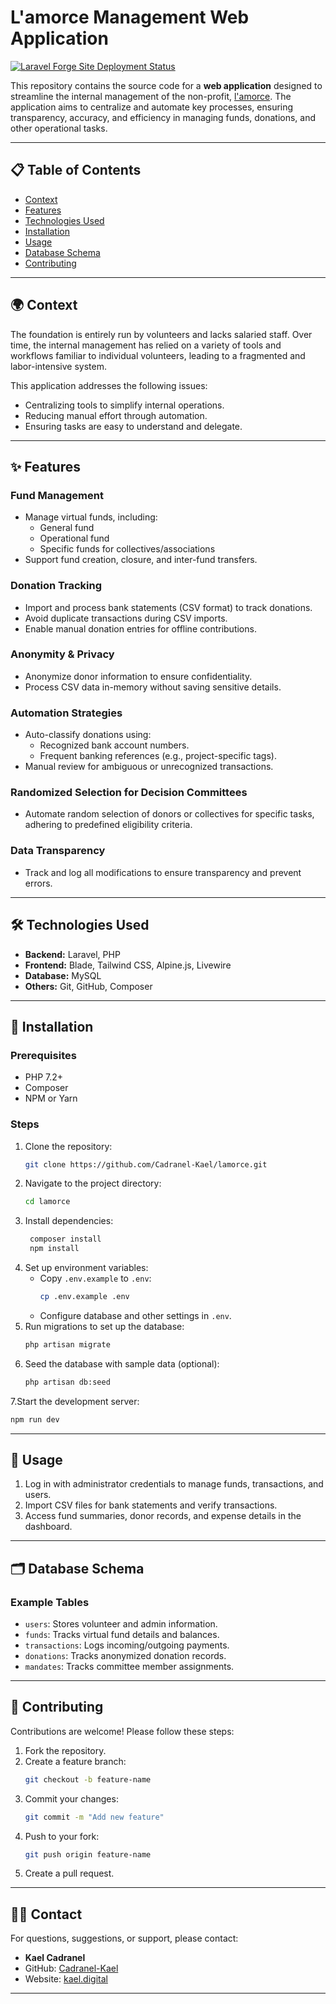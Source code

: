 # L'amorce Management Web Application

[![Laravel Forge Site Deployment Status](https://img.shields.io/endpoint?url=https%3A%2F%2Fforge.laravel.com%2Fsite-badges%2Fa5c038e0-b9a5-43a4-b23b-a7e3a8a5644c%3Flabel%3D1&style=plastic)](https://forge.laravel.com/servers/851254/sites/2588882)

This repository contains the source code for a **web application** designed to streamline the internal management of the non-profit, [l'amorce](https://lamorce.be/). The application aims to centralize and automate key processes, ensuring transparency, accuracy, and efficiency in managing funds, donations, and other operational tasks.

---

## 📋 **Table of Contents**
- [Context](#context)
- [Features](#features)
- [Technologies Used](#technologies-used)
- [Installation](#installation)
- [Usage](#usage)
- [Database Schema](#database-schema)
- [Contributing](#contributing)

---

## 🌍 **Context**

The foundation is entirely run by volunteers and lacks salaried staff. Over time, the internal management has relied on a variety of tools and workflows familiar to individual volunteers, leading to a fragmented and labor-intensive system.

This application addresses the following issues:
- Centralizing tools to simplify internal operations.
- Reducing manual effort through automation.
- Ensuring tasks are easy to understand and delegate.

---

## ✨ **Features**

### **Fund Management**
- Manage virtual funds, including:
    - General fund
    - Operational fund
    - Specific funds for collectives/associations
- Support fund creation, closure, and inter-fund transfers.

### **Donation Tracking**
- Import and process bank statements (CSV format) to track donations.
- Avoid duplicate transactions during CSV imports.
- Enable manual donation entries for offline contributions.

### **Anonymity & Privacy**
- Anonymize donor information to ensure confidentiality.
- Process CSV data in-memory without saving sensitive details.

### **Automation Strategies**
- Auto-classify donations using:
    - Recognized bank account numbers.
    - Frequent banking references (e.g., project-specific tags).
- Manual review for ambiguous or unrecognized transactions.

### **Randomized Selection for Decision Committees**
- Automate random selection of donors or collectives for specific tasks, adhering to predefined eligibility criteria.

### **Data Transparency**
- Track and log all modifications to ensure transparency and prevent errors.

---

## 🛠 **Technologies Used**
- **Backend:** Laravel, PHP
- **Frontend:** Blade, Tailwind CSS, Alpine.js, Livewire
- **Database:** MySQL
- **Others:** Git, GitHub, Composer

---

## 🚀 **Installation**

### Prerequisites
- PHP 7.2+
- Composer
- NPM or Yarn

### Steps
1. Clone the repository:
   ```bash
   git clone https://github.com/Cadranel-Kael/lamorce.git
   ```
2. Navigate to the project directory:
   ```bash
   cd lamorce
   ```
3. Install dependencies:
   ```bash
    composer install
    npm install
   ```
4. Set up environment variables:
    - Copy `.env.example` to `.env`:
      ```bash
      cp .env.example .env
      ```
    - Configure database and other settings in `.env`.
5. Run migrations to set up the database:
   ```bash
   php artisan migrate
   ```
6. Seed the database with sample data (optional):
   ```bash
   php artisan db:seed
   ```
7.Start the development server:
   ```bash
   npm run dev
   ```

---

## 📖 **Usage**

1. Log in with administrator credentials to manage funds, transactions, and users.
2. Import CSV files for bank statements and verify transactions.
3. Access fund summaries, donor records, and expense details in the dashboard.

---

## 🗂 **Database Schema**

### Example Tables
- `users`: Stores volunteer and admin information.
- `funds`: Tracks virtual fund details and balances.
- `transactions`: Logs incoming/outgoing payments.
- `donations`: Tracks anonymized donation records.
- `mandates`: Tracks committee member assignments.

---

## 🤝 **Contributing**

Contributions are welcome! Please follow these steps:
1. Fork the repository.
2. Create a feature branch:
   ```bash
   git checkout -b feature-name
   ```
3. Commit your changes:
   ```bash
   git commit -m "Add new feature"
   ```
4. Push to your fork:
   ```bash
   git push origin feature-name
   ```
5. Create a pull request.

---

## 🧑‍💻 **Contact**

For questions, suggestions, or support, please contact:
- **Kael Cadranel**
- GitHub: [Cadranel-Kael](https://github.com/Cadranel-Kael)
- Website: [kael.digital](https://kael.digital/)

---  

